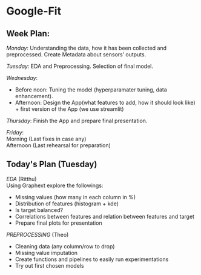 # Google-Fit

## Week Plan:    
*Monday*: Understanding the data, how it has been collected and preprocessed. Create Metadata about sensors’ outputs.  

*Tuesday*: EDA  and Preprocessing. Selection of final model.  

*Wednesday*:   
* Before noon: Tuning the model (hyperparamater tuning, data enhancement).  
* Afternoon: Design the App(what features to add, how it should look like) + first version of the App (we use streamlit)  

*Thursday*: Finish the App and prepare final presentation.  

*Friday*:  
Morning (Last fixes in case any)  
Afternoon (Last rehearsal for preparation)  



## Today's Plan (Tuesday)  
*EDA* (Ritthu)  
Using Graphext explore the followings:  

* Missing values (how many in each column in %)  
* Distribution of features (histogram + kde)   
* Is target balanced?  
* Correlations between features and relation between features and target  
* Prepare final plots for presentation  


*PREPROCESSING* (Theo)  
* Cleaning data (any column/row to drop)  
* Missing value imputation  
* Create functions and pipelines to easily run experimentations  
* Try out first chosen models  
